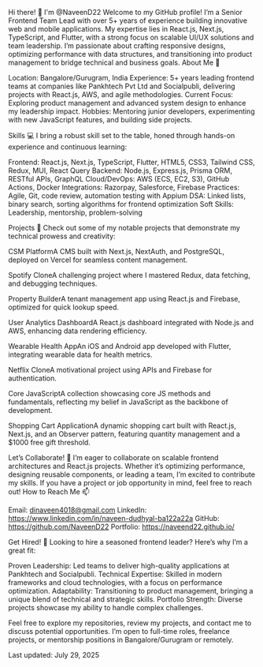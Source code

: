 Hi there! 👋 I'm @NaveenD22
Welcome to my GitHub profile! I’m a Senior Frontend Team Lead with over 5+ years of experience building innovative web and mobile applications. My expertise lies in React.js, Next.js, TypeScript, and Flutter, with a strong focus on scalable UI/UX solutions and team leadership. I’m passionate about crafting responsive designs, optimizing performance with data structures, and transitioning into product management to bridge technical and business goals.
About Me 🌟

Location: Bangalore/Gurugram, India
Experience: 5+ years leading frontend teams at companies like Pankhtech Pvt Ltd and Socialpubli, delivering projects with React.js, AWS, and agile methodologies.
Current Focus: Exploring product management and advanced system design to enhance my leadership impact.
Hobbies: Mentoring junior developers, experimenting with new JavaScript features, and building side projects.

Skills 💻
I bring a robust skill set to the table, honed through hands-on experience and continuous learning:

Frontend: React.js, Next.js, TypeScript, Flutter, HTML5, CSS3, Tailwind CSS, Redux, MUI, React Query
Backend: Node.js, Express.js, Prisma ORM, RESTful APIs, GraphQL
Cloud/DevOps: AWS (ECS, EC2, S3), GitHub Actions, Docker
Integrations: Razorpay, Salesforce, Firebase
Practices: Agile, Git, code review, automation testing with Appium
DSA: Linked lists, binary search, sorting algorithms for frontend optimization
Soft Skills: Leadership, mentorship, problem-solving

Projects 🚀
Check out some of my notable projects that demonstrate my technical prowess and creativity:

CSM PlatformA CMS built with Next.js, NextAuth, and PostgreSQL, deployed on Vercel for seamless content management.

Spotify CloneA challenging project where I mastered Redux, data fetching, and debugging techniques.

Property BuilderA tenant management app using React.js and Firebase, optimized for quick lookup speed.

User Analytics DashboardA React.js dashboard integrated with Node.js and AWS, enhancing data rendering efficiency.

Wearable Health AppAn iOS and Android app developed with Flutter, integrating wearable data for health metrics.

Netflix CloneA motivational project using APIs and Firebase for authentication.

Core JavaScriptA collection showcasing core JS methods and fundamentals, reflecting my belief in JavaScript as the backbone of development.

Shopping Cart ApplicationA dynamic shopping cart built with React.js, Next.js, and an Observer pattern, featuring quantity management and a $1000 free gift threshold.


Let’s Collaborate! 🤝
I’m eager to collaborate on scalable frontend architectures and React.js projects. Whether it’s optimizing performance, designing reusable components, or leading a team, I’m excited to contribute my skills. If you have a project or job opportunity in mind, feel free to reach out!
How to Reach Me 📫

Email: dinaveen4018@gmail.com
LinkedIn: https://www.linkedin.com/in/naveen-dudhyal-ba122a22a
GitHub: https://github.com/NaveenD22
Portfolio: https://naveend22.github.io/

Get Hired! 🎯
Looking to hire a seasoned frontend leader? Here’s why I’m a great fit:

Proven Leadership: Led teams to deliver high-quality applications at Pankhtech and Socialpubli.
Technical Expertise: Skilled in modern frameworks and cloud technologies, with a focus on performance optimization.
Adaptability: Transitioning to product management, bringing a unique blend of technical and strategic skills.
Portfolio Strength: Diverse projects showcase my ability to handle complex challenges.

Feel free to explore my repositories, review my projects, and contact me to discuss potential opportunities. I’m open to full-time roles, freelance projects, or mentorship positions in Bangalore/Gurugram or remotely.

Last updated: July 29, 2025
